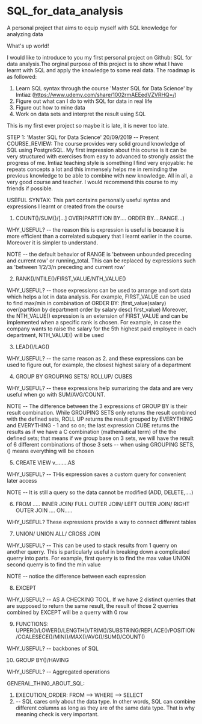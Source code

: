 # SQL_for_data_analysis
A personal project that aims to equip myself with SQL knowledge for analyzing data

What's up world!

I would like to introduce to you my first personal project on Github: SQL for data analysis.The orginal purpose of this project is to show what I have learnt with SQL and apply the knowledge to some real data. 
The roadmap is as followed:

1. Learn SQL syntax through the course 'Master SQL for Data Science' by Imtiaz (https://www.udemy.com/share/1002rmAEEedVZVRHQ=/)
2. Figure out what can I do to with SQL for data in real life
3. Figure out how to mine data
4. Work on data sets and interpret the result using SQL


This is my first ever project so maybe it is late, it is never too late. 

STEP 1: 'Master SQL for Data Science' 20/09/2019 -- Present
COURSE_REVIEW: 
The course provides very solid ground knowledge of SQL using PostgreSQL. My first impression about this course is it can be very structured with exercises from easy to advanced to strongly assist the progress of me. Imtiaz teaching style is something I find very enjoyable: he repeats concepts a lot and this immensely helps me in reminding the previous knowledge to be able to combine with new knowledge. All in all, a very good course and teacher. I would recommend this course to my friends if possible.

USEFUL SYNTAX: This part contains personally useful syntax and expressions I learnt or created from the course

1. COUNT()/SUM()/[...] OVER(PARTITION BY.... ORDER BY....RANGE...)

WHY_USEFUL? -- the reason this is expression is useful is because it is more efficient than a correlated subquery that I learnt earlier in the course. Moreover it is simpler to understand.

NOTE -- the default behavior of RANGE is 'between unbounded preceding and current row' or running_total. This can be replaced by expressions such as 'between 1/2/3/n preceding and current row'

2. RANK()/NTILE()/FIRST_VALUE/NTH_VALUE()

WHY_USEFUL? -- those expressions can be used to arrange and sort data which helps a lot in data analysis. For example, FIRST_VALUE can be used to find max/min in combination of ORDER BY: (first_value(salary) over(partition by department order by salary desc) first_value)
Moreover, the NTH_VALUE() expression is an extension of FIRST_VALUE and can be implemented when a specific rank is chosen. For example, in case the company wants to raise the salary for the 5th highest paid employee in each department, NTH_VALUE() will be used

3. LEAD()/LAG()

WHY_USEFUL? -- the same reason as 2. and these expressions can be used to figure out, for example, the closest highest salary of a department

4. GROUP BY GROUPING SETS/ ROLLUP/ CUBES

WHY_USEFUL? -- these expressions help sumarizing the data and are very useful when go with SUM/AVG/COUNT.

NOTE -- The difference between the 3 expressions of GROUP BY is their result combination. While GROUPING SETS only returns the result combined with the defined sets, ROLL UP returns the result grouped by EVERYTHING and EVERYTHING - 1 and so on; the last expression CUBE returns the results as if we have a C combination (mathematical term) of the the defined sets; that means if we group base on 3 sets, we will have the result of 6 different combinations of those 3 sets
-- when using GROUPING SETS, () means everything will be chosen

5. CREATE VIEW v_.......AS

WHY_USEFUL? -- THis expression saves a custom query for convenient later access

NOTE -- It is still a query so the data cannot be modified (ADD, DELETE,....)

6. FROM ..... INNER JOIN/ FULL OUTER JOIN/ LEFT OUTER JOIN/ RIGHT OUTER JOIN .... ON.....

WHY_USEFUL? These expressions provide a way to connect different tables

7. UNION/ UNION ALL/ CROSS JOIN

WHY_USEFUL? -- This can be used to stack results from 1 querry on another querry. This is particularly useful in breaking down a complicated querry into parts. For example, first querry is to find the max value UNION second querry is to find the min value

NOTE -- notice the difference between each expression

8. EXCEPT

WHY_USEFUL? -- AS A CHECKING TOOL. If we have 2 distinct querries that are supposed to return the same result, the result of those 2 querries combined by EXCEPT will be a querry with 0 row

9. FUNCTIONS: UPPER()/LOWER()/LENGTH()/TRIM()/SUBSTRING/REPLACE()/POSITION/COALESECE()/MIN()/MAX()/AVG()/SUM()/COUNT()

WHY_USEFUL? -- backbones of SQL

10. GROUP BY()/HAVING

WHY_USEFUL? -- Aggregated operations

GENERAL_THING_ABOUT_SQL:
1. EXECUTION_ORDER: FROM --> WHERE --> SELECT
2. -- SQL cares only about the data type. In other words, SQL can combine different columns as long as they are of the same data type. That is why meaning check is very important.



